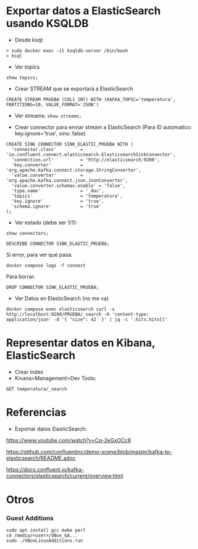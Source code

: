 # Exportar datos a ElasticSearch usando KSQLDB
- Desde ksql:
```
> sudo docker exec -it ksqldb-server /bin/bash
> ksql
```
- Ver topics
```
show topics;
```
- Crear STREAM que se exportará a ElasticSearch

``` [source,sql]
CREATE STREAM PRUEBA (COL1 INT) WITH (KAFKA_TOPIC='temperatura', PARTITIONS=10, VALUE_FORMAT='JSON')
```
- Ver streams: ```show streams;```

- Crear connector para enviar stream a ElasticSearch (Para ID automatico: key.ignore='true', sino: false)
```
CREATE SINK CONNECTOR SINK_ELASTIC_PRUEBA WITH (
  'connector.class'         = 'io.confluent.connect.elasticsearch.ElasticsearchSinkConnector',
  'connection.url'          = 'http://elasticsearch:9200',
  'key.converter'           = 'org.apache.kafka.connect.storage.StringConverter',
  'value.converter'         = 'org.apache.kafka.connect.json.JsonConverter',
  'value.converter.schemas.enable' = 'false',
  'type.name'               = '_doc',
  'topics'                  = 'temperatura',
  'key.ignore'              = 'true',
  'schema.ignore'           = 'true'
);
```
- Ver estado (debe ser 1/1):
 ```
 show connectors;
 ```
``` 
DESCRIBE CONNECTOR SINK_ELASTIC_PRUEBA;
```


 Si error, para ver qué pasa:
 ```
 docker compose logs -f connect
 ```

Para borrar:
```
DROP CONNECTOR SINK_ELASTIC_PRUEBA;
```

- Ver Datos en ElasticSearch (no me va)
```
docker compose exec elasticsearch curl -s http://localhost:9200/PRUEBA/_search -H 'content-type: application/json' -d '{ "size": 42  }' | jq -c '.hits.hits[]'
```

# Representar datos en Kibana, ElasticSearch
- Crear index
- Kivana>Management>Dev Tools:
```
GET temperatura/_search
```

# Referencias
- Exportar datos ElasticSearch:

https://www.youtube.com/watch?v=Cq-2eGxOCc8

https://github.com/confluentinc/demo-scene/blob/master/kafka-to-elasticsearch/README.adoc

https://docs.confluent.io/kafka-connectors/elasticsearch/current/overview.html

# Otros
### Guest Additions
```
sudo apt install gcc make perl
cd /media/<user>/VBox_GA...
sudo ./VBoxLinuxAdditions.run
```
